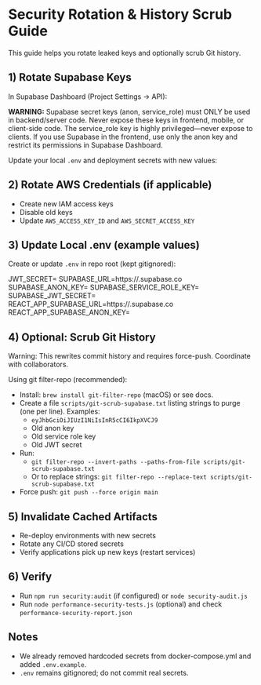 # Security Rotation & History Scrub Guide

This guide helps you rotate leaked keys and optionally scrub Git history.

## 1) Rotate Supabase Keys

In Supabase Dashboard (Project Settings → API):

**WARNING:** Supabase secret keys (anon, service_role) must ONLY be used in backend/server code. Never expose these keys in frontend, mobile, or client-side code. The service_role key is highly privileged—never expose to clients. If you use Supabase in the frontend, use only the anon key and restrict its permissions in Supabase Dashboard.

Update your local `.env` and deployment secrets with new values:

## 2) Rotate AWS Credentials (if applicable)

- Create new IAM access keys
- Disable old keys
- Update `AWS_ACCESS_KEY_ID` and `AWS_SECRET_ACCESS_KEY`

## 3) Update Local .env (example values)

Create or update `.env` in repo root (kept gitignored):

JWT_SECRET=<paste-generated-secret>
SUPABASE_URL=https://<your-project-ref>.supabase.co
SUPABASE_ANON_KEY=<new-anon-key>
SUPABASE_SERVICE_ROLE_KEY=<new-service-role-key>
SUPABASE_JWT_SECRET=<new-jwt-secret>
REACT_APP_SUPABASE_URL=https://<your-project-ref>.supabase.co
REACT_APP_SUPABASE_ANON_KEY=<new-anon-key>

## 4) Optional: Scrub Git History

Warning: This rewrites commit history and requires force-push. Coordinate with collaborators.

Using git filter-repo (recommended):

- Install: `brew install git-filter-repo` (macOS) or see docs.
- Create a file `scripts/git-scrub-supabase.txt` listing strings to purge (one per line). Examples:
  - `eyJhbGciOiJIUzI1NiIsInR5cCI6IkpXVCJ9`
  - Old anon key
  - Old service role key
  - Old JWT secret
- Run:
  - `git filter-repo --invert-paths --paths-from-file scripts/git-scrub-supabase.txt`
  - Or to replace strings: `git filter-repo --replace-text scripts/git-scrub-supabase.txt`
- Force push: `git push --force origin main`

## 5) Invalidate Cached Artifacts

- Re-deploy environments with new secrets
- Rotate any CI/CD stored secrets
- Verify applications pick up new keys (restart services)

## 6) Verify

- Run `npm run security:audit` (if configured) or `node security-audit.js`
- Run `node performance-security-tests.js` (optional) and check `performance-security-report.json`

## Notes

- We already removed hardcoded secrets from docker-compose.yml and added `.env.example`.
- `.env` remains gitignored; do not commit real secrets.
